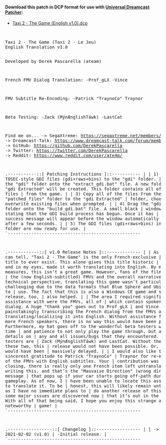 #### Download this patch in DCP format for use with <a href="https://github.com/DerekPascarella/UniversalDreamcastPatcher">Universal Dreamcast Patcher</a>:
  * <a href="https://drive.google.com/u/0/uc?id=1hqEChnjRAiwIBR2NKWoSUPLrB99rZJ3N&export=download">Taxi 2 - The Game (English v1.0).dcp</a>
<br>
<pre>
Taxi 2 - The Game (Taxi 2 - Le Jeu)
English Translation v1.0

Developed by Derek Pascarella (ateam)

French FMV Dialog Translation:
  -Prof_gLX
  -Vince

FMV Subtitle Re-Encoding:
  -Patrick "TraynoCo" Traynor

Beta Testing:
  -Zack (MýnÆnglishTáwk)
  -LastCat

Find me on...
 -> SegaXtreme: https://segaxtreme.net/members/ubik.21655/
 -> Dreamcast-Talk: https://www.dreamcast-talk.com/forum/memberlist.php?mode=viewprofile&u=5766
 -> GitHub: https://github.com/DerekPascarella
 -> Twitter: https://twitter.com/DerekPascarella
 -> Reddit: https://www.reddit.com/user/ate4m/


.-----------::[ Patching Instructions ]::-----------
|
| 1) Copy TOSEC-style GDI files (gdi+raws+bins) to the "gdi" folder.
|
| 2) Drag the "gdi" folder onto the "extract_gdi.bat" file.  A new folder called
|    "gdi Extracted" will be created.  This folder contains all of the data files
|    from the game.
|
| 3) Copy all of the files from the "patched_files" folder to the "gdi Extracted"
|    folder, choosing to overwrite existing files when prompted.
|
| 4) Drag the "gdi Extracted" folder onto the "build_gdi.bat" file.  A small black
|    window will open stating that the GDI build process has begun.  Once it has
|    completed, a success message will appear before the window automatically
|    closes after a few seconds.
|
| 5) The GDI files (gdi+raws+bins) in the "gdi" folder are now ready for use.
|
`---------------------------------------------------


.------------::[ v1.0 Release Notes ]::-------------
|
| As far as I can tell, "Taxi 2 - The Game" is the only French-exclusive
| Dreamcast title to ever exist.  This alone gives this title historic
| significance and in my eyes, made it worth translating into English.  By most
| measures, this isn’t a great game.  However, fans of the film will enjoy
| the (now English-subtitled) FMVs and the overall narrative.
|
| From a technical perspective, translating this game wasn’t particularly
| challenging due to the data formats that Blue Sphere and Ubisoft chose to
| use.  The fact that this is also a Windows CE game and saw a PC release, too,
| also helped.
|
| The area I required significant outside assistance with were the FMVs, all of
| which contain spoken French dialog.  A huge "thank you" goes out to Prof_gLX
| and Vince for painstakingly transcribing the French dialog from the FMVs and
| then translating/localizing it into English.  Without assistance from one or
| more French speakers, there is no way this would have been possible.
|
| Furthermore, my hat goes off to the wonderful beta testers who had the time
| and patience to not only play the game through, but also report details on
| any and all issues/bugs that they encountered.  Those beta testers are
| Zack (MýnÆnglishTáwk) and LastCat.  Without the efforts of these two, this
| release would not have been possible.  Or, at best, it would have been
| massively delayed.
|
| I would also like to extend my sincerest gratitude to Patrick "TraynoCo"
| Traynor for re-encoding all of the FMVs with English subtitles.  Your
| contribution was huge!
|
| In closing, there is really only one French item left untranslated as of
| writing this, and that’s the "Mauvaise Direction" (wrong direction) message
| that pops up if your car starts going off-path during gameplay.  As of now, I
| have been unable to locate this asset in order to translate it.  To be
| honest, this will likely remain untranslated, as I have no immediate plans to
| do another release of this game unless some major issues are discovered now
| that it’s out in the wild.
|
| With all of that being said, I hope you enjoy this strange and noteworthy
| game!
|
`---------------------------------------------------


.-----------------::[ Changelog ]::-----------------
|
| -> 2021-02-02 (v1.0)
|      -Initial release.
|
`---------------------------------------------------
</pre>
